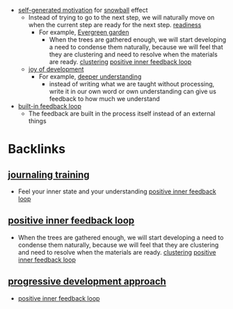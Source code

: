 - [self-generated motivation](<self-generated motivation.md>) for [snowball](<snowball.md>) effect
    - Instead of trying to go to the next step, we will naturally move on when the current step are ready for the next step. [readiness](<readiness.md>)
        - For example, [Evergreen garden](<Evergreen garden.md>) 
            - When the trees are gathered enough, we will start developing a need to condense them naturally, because we will feel that they are clustering and need to resolve when the materials are ready. [clustering](<clustering.md>) [positive inner feedback loop](<positive inner feedback loop.md>)
    - [joy of development](<joy of development.md>)
        - For example, [deeper understanding](<deeper understanding.md>)
            - instead of writing what we are taught without processing, write it in our own word or own understanding can give us feedback to how much we understand
- [built-in feedback loop](<built-in feedback loop.md>)
    - The feedback are built in the process itself instead of an external things

# Backlinks
## [journaling training](<journaling training.md>)
- Feel your inner state and your understanding [positive inner feedback loop](<positive inner feedback loop.md>)

## [positive inner feedback loop](<positive inner feedback loop.md>)
- When the trees are gathered enough, we will start developing a need to condense them naturally, because we will feel that they are clustering and need to resolve when the materials are ready. [clustering](<clustering.md>) [positive inner feedback loop](<positive inner feedback loop.md>)

## [progressive development approach](<progressive development approach.md>)
- [positive inner feedback loop](<positive inner feedback loop.md>)

